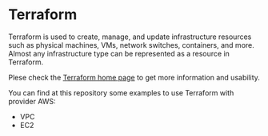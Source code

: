 # Terraform

Terraform is used to create, manage, and update infrastructure resources such as physical machines, VMs, network switches, containers, and more. Almost any infrastructure type can be represented as a resource in Terraform.

Plese check the [Terraform home page](https://github.com/hashicorp/terraform) to get more information and usability.

You can find at this repository some examples to use Terraform with provider AWS:
- VPC
- EC2
